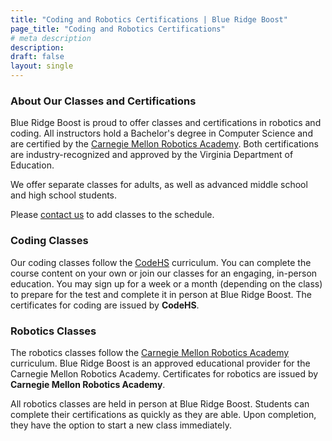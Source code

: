 ```yaml
---
title: "Coding and Robotics Certifications | Blue Ridge Boost"
page_title: "Coding and Robotics Certifications"
# meta description
description: 
draft: false
layout: single
---
```


<section>
  <h3>About Our Classes and Certifications</h3>
  <p>
    Blue Ridge Boost is proud to offer classes and certifications in robotics and coding. 
    All instructors hold a Bachelor's degree in Computer Science and are certified by the 
    <a href="https://www.cmu.edu/roboticsacademy/" target="_blank" rel="noopener">Carnegie Mellon Robotics Academy</a>. 
    Both certifications are industry-recognized and approved by the Virginia Department of Education.
  </p>

  <p>
    We offer separate classes for adults, as well as advanced middle school and high school students.
  </p>

  <div class="container p-3 b-3 darknote">
    <p>
      Please <a href="/contact" aria-label="Contact us to add classes to the schedule">contact us</a> 
      to add classes to the schedule.
    </p>
  </div>

  <h3>Coding Classes</h3>
  <p>
    Our coding classes follow the 
    <a href="https://codehs.com/" target="_blank" rel="noopener">CodeHS</a> curriculum. 
    You can complete the course content on your own or join our classes for an engaging, 
    in-person education. You may sign up for a week or a month (depending on the class) 
    to prepare for the test and complete it in person at Blue Ridge Boost. 
    The certificates for coding are issued by <strong>CodeHS</strong>.
  </p>

  <h3>Robotics Classes</h3>
  <p>
    The robotics classes follow the 
    <a href="https://www.cmu.edu/roboticsacademy/" target="_blank" rel="noopener">
      Carnegie Mellon Robotics Academy
    </a> curriculum. Blue Ridge Boost is an approved educational provider for the 
    Carnegie Mellon Robotics Academy. Certificates for robotics are issued by 
    <strong>Carnegie Mellon Robotics Academy</strong>.
  </p>
  <p>
    All robotics classes are held in person at Blue Ridge Boost. Students can complete 
    their certifications as quickly as they are able. Upon completion, they have the option 
    to start a new class immediately.
  </p>
</section>

<div class="container">
    <div>
        <script data-cfasync="false" type="text/javascript" src="https://app.ecwid.com/script.js?106136041&data_platform=code"
        charset="utf-8"></script><script type="text/javascript">
        xProductBrowser("views=grid(20,5) list(60) table(60)","categoryView=grid","id=my-store-106136041", 
        "defaultCategoryId=181375616");</script>
    </div>
</div>

